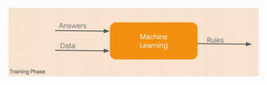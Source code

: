 ![FileModes](slideImages/image8.png)<!-- .element: style="border:0; width:900px; margin-left:50px" -->